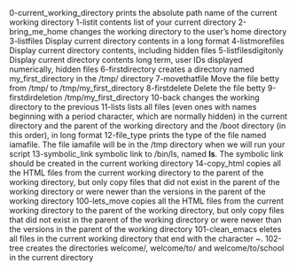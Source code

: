 0-current_working_directory prints the absolute path name of the current working directory
1-listit contents list of your current directory
2-bring_me_home changes the working directory to the user’s home directory
3-listfiles Display current directory contents in a long format
4-listmorefiles Display current directory contents, including hidden files
5-listfilesdigitonly Display current directory contents long term, user IDs displayed numerically, hidden files
6-firstdirectory creates a directory named my_first_directory in the /tmp/ directory
7-movethatfile Move the file betty from /tmp/ to /tmp/my_first_directory
8-firstdelete Delete the file betty
9-firstdirdeletion /tmp/my_first_directory
10-back changes the working directory to the previous
11-lists lists all files (even ones with names beginning with a period character, which are normally hidden) in the current directory and the parent of the working directory and the /boot directory (in this order), in long format
12-file_type prints the type of the file named iamafile. The file iamafile will be in the /tmp directory when we will run your script
13-symbolic_link symbolic link to /bin/ls, named __ls__. The symbolic link should be created in the current working directory
14-copy_html copies all the HTML files from the current working directory to the parent of the working directory, but only copy files that did not exist in the parent of the working directory or were newer than the versions in the parent of the working directory
100-lets_move copies all the HTML files from the current working directory to the parent of the working directory, but only copy files that did not exist in the parent of the working directory or were newer than the versions in the parent of the working directory
101-clean_emacs eletes all files in the current working directory that end with the character ~.
102-tree creates the directories welcome/, welcome/to/ and welcome/to/school in the current directory
